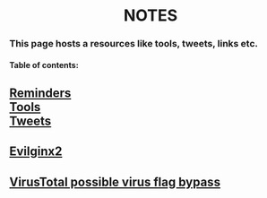 <h1 align="center">NOTES</h1>

### This page hosts a resources like tools, tweets, links etc.


#### Table of contents:
[Reminders](#remIndex)<br/>
[Tools](#toolsIndex)<br/>
[Tweets](#twIndex)
-----
<a name="toolsIndex"></a>
[Evilginx2](https://m0chan.github.io/2019/07/26/Bypassing-2FA-For-Fun-With-Evilginx2.html)
-----------
<a name="twIndex"></a>
[VirusTotal possible virus flag bypass](https://twitter.com/Alh4zr3d/status/1610291517792321536)
----------
